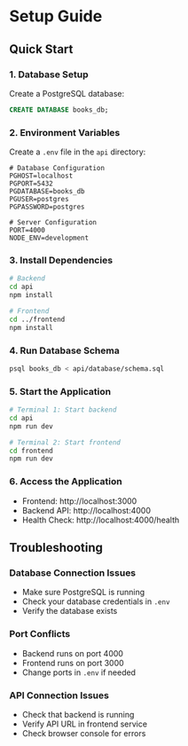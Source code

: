 # Setup Guide

## Quick Start

### 1. Database Setup

Create a PostgreSQL database:

```sql
CREATE DATABASE books_db;
```

### 2. Environment Variables

Create a `.env` file in the `api` directory:

```env
# Database Configuration
PGHOST=localhost
PGPORT=5432
PGDATABASE=books_db
PGUSER=postgres
PGPASSWORD=postgres

# Server Configuration
PORT=4000
NODE_ENV=development
```

### 3. Install Dependencies

```bash
# Backend
cd api
npm install

# Frontend
cd ../frontend
npm install
```

### 4. Run Database Schema

```bash
psql books_db < api/database/schema.sql
```

### 5. Start the Application

```bash
# Terminal 1: Start backend
cd api
npm run dev

# Terminal 2: Start frontend
cd frontend
npm run dev
```

### 6. Access the Application

- Frontend: http://localhost:3000
- Backend API: http://localhost:4000
- Health Check: http://localhost:4000/health

## Troubleshooting

### Database Connection Issues
- Make sure PostgreSQL is running
- Check your database credentials in `.env`
- Verify the database exists

### Port Conflicts
- Backend runs on port 4000
- Frontend runs on port 3000
- Change ports in `.env` if needed

### API Connection Issues
- Check that backend is running
- Verify API URL in frontend service
- Check browser console for errors
